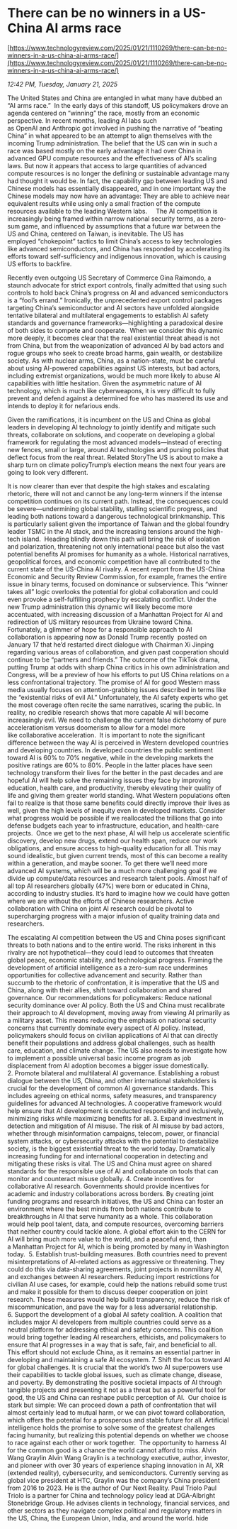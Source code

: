 # There can be no winners in a US-China AI arms race

[https://www.technologyreview.com/2025/01/21/1110269/there-can-be-no-winners-in-a-us-china-ai-arms-race/](https://www.technologyreview.com/2025/01/21/1110269/there-can-be-no-winners-in-a-us-china-ai-arms-race/)

*12:42 PM, Tuesday, January 21, 2025*

The United States and China are entangled in what many have dubbed an “AI arms race.”  In the early days of this standoff, US policymakers drove an agenda centered on “winning” the race, mostly from an economic perspective. In recent months, leading AI labs such as OpenAI and Anthropic got involved in pushing the narrative of “beating China” in what appeared to be an attempt to align themselves with the incoming Trump administration. The belief that the US can win in such a race was based mostly on the early advantage it had over China in advanced GPU compute resources and the effectiveness of AI’s scaling laws.  But now it appears that access to large quantities of advanced compute resources is no longer the defining or sustainable advantage many had thought it would be. In fact, the capability gap between leading US and Chinese models has essentially disappeared, and in one important way the Chinese models may now have an advantage: They are able to achieve near equivalent results while using only a small fraction of the compute resources available to the leading Western labs.     The AI competition is increasingly being framed within narrow national security terms, as a zero-sum game, and influenced by assumptions that a future war between the US and China, centered on Taiwan, is inevitable. The US has employed “chokepoint” tactics to limit China’s access to key technologies like advanced semiconductors, and China has responded by accelerating its efforts toward self-sufficiency and indigenous innovation, which is causing US efforts to backfire.

Recently even outgoing US Secretary of Commerce Gina Raimondo, a staunch advocate for strict export controls, finally admitted that using such controls to hold back China’s progress on AI and advanced semiconductors is a “fool’s errand.” Ironically, the unprecedented export control packages targeting China’s semiconductor and AI sectors have unfolded alongside tentative bilateral and multilateral engagements to establish AI safety standards and governance frameworks—highlighting a paradoxical desire of both sides to compete and cooperate.  When we consider this dynamic more deeply, it becomes clear that the real existential threat ahead is not from China, but from the weaponization of advanced AI by bad actors and rogue groups who seek to create broad harms, gain wealth, or destabilize society. As with nuclear arms, China, as a nation-state, must be careful about using AI-powered capabilities against US interests, but bad actors, including extremist organizations, would be much more likely to abuse AI capabilities with little hesitation. Given the asymmetric nature of AI technology, which is much like cyberweapons, it is very difficult to fully prevent and defend against a determined foe who has mastered its use and intends to deploy it for nefarious ends.

Given the ramifications, it is incumbent on the US and China as global leaders in developing AI technology to jointly identify and mitigate such threats, collaborate on solutions, and cooperate on developing a global framework for regulating the most advanced models—instead of erecting new fences, small or large, around AI technologies and pursing policies that deflect focus from the real threat. Related StoryThe US is about to make a sharp turn on climate policyTrump’s election means the next four years are going to look very different.

It is now clearer than ever that despite the high stakes and escalating rhetoric, there will not and cannot be any long-term winners if the intense competition continues on its current path. Instead, the consequences could be severe—undermining global stability, stalling scientific progress, and leading both nations toward a dangerous technological brinkmanship. This is particularly salient given the importance of Taiwan and the global foundry leader TSMC in the AI stack, and the increasing tensions around the high-tech island.  Heading blindly down this path will bring the risk of isolation and polarization, threatening not only international peace but also the vast potential benefits AI promises for humanity as a whole. Historical narratives, geopolitical forces, and economic competition have all contributed to the current state of the US-China AI rivalry. A recent report from the US-China Economic and Security Review Commission, for example, frames the entire issue in binary terms, focused on dominance or subservience. This “winner takes all” logic overlooks the potential for global collaboration and could even provoke a self-fulfilling prophecy by escalating conflict. Under the new Trump administration this dynamic will likely become more accentuated, with increasing discussion of a Manhattan Project for AI and redirection of US military resources from Ukraine toward China.   Fortunately, a glimmer of hope for a responsible approach to AI collaboration is appearing now as Donald Trump recently  posted on January 17 that he’d restarted direct dialogue with Chairman Xi Jinping regarding various areas of collaboration, and given past cooperation should continue to be “partners and friends.” The outcome of the TikTok drama, putting Trump at odds with sharp China critics in his own administration and Congress, will be a preview of how his efforts to put US China relations on a less confrontational trajectory. The promise of AI for good Western mass media usually focuses on attention-grabbing issues described in terms like the “existential risks of evil AI.” Unfortunately, the AI safety experts who get the most coverage often recite the same narratives, scaring the public. In reality, no credible research shows that more capable AI will become increasingly evil. We need to challenge the current false dichotomy of pure accelerationism versus doomerism to allow for a model more like collaborative acceleration.  It is important to note the significant difference between the way AI is perceived in Western developed countries and developing countries. In developed countries the public sentiment toward AI is 60% to 70% negative, while in the developing markets the positive ratings are 60% to 80%. People in the latter places have seen technology transform their lives for the better in the past decades and are hopeful AI will help solve the remaining issues they face by improving education, health care, and productivity, thereby elevating their quality of life and giving them greater world standing. What Western populations often fail to realize is that those same benefits could directly improve their lives as well, given the high levels of inequity even in developed markets. Consider what progress would be possible if we reallocated the trillions that go into defense budgets each year to infrastructure, education, and health-care projects.  Once we get to the next phase, AI will help us accelerate scientific discovery, develop new drugs, extend our health span, reduce our work obligations, and ensure access to high-quality education for all. This may sound idealistic, but given current trends, most of this can become a reality within a generation, and maybe sooner. To get there we’ll need more advanced AI systems, which will be a much more challenging goal if we divide up compute/data resources and research talent pools. Almost half of all top AI researchers globally (47%) were born or educated in China, according to industry studies. It’s hard to imagine how we could have gotten where we are without the efforts of Chinese researchers. Active collaboration with China on joint AI research could be pivotal to supercharging progress with a major infusion of quality training data and researchers.

The escalating AI competition between the US and China poses significant threats to both nations and to the entire world. The risks inherent in this rivalry are not hypothetical—they could lead to outcomes that threaten global peace, economic stability, and technological progress. Framing the development of artificial intelligence as a zero-sum race undermines opportunities for collective advancement and security. Rather than succumb to the rhetoric of confrontation, it is imperative that the US and China, along with their allies, shift toward collaboration and shared governance. Our recommendations for policymakers:  Reduce national security dominance over AI policy. Both the US and China must recalibrate their approach to AI development, moving away from viewing AI primarily as a military asset. This means reducing the emphasis on national security concerns that currently dominate every aspect of AI policy. Instead, policymakers should focus on civilian applications of AI that can directly benefit their populations and address global challenges, such as health care, education, and climate change. The US also needs to investigate how to implement a possible universal basic income program as job displacement from AI adoption becomes a bigger issue domestically.     2. Promote bilateral and multilateral AI governance. Establishing a robust dialogue between the US, China, and other international stakeholders is crucial for the development of common AI governance standards. This includes agreeing on ethical norms, safety measures, and transparency guidelines for advanced AI technologies. A cooperative framework would help ensure that AI development is conducted responsibly and inclusively, minimizing risks while maximizing benefits for all.   3. Expand investment in detection and mitigation of AI misuse. The risk of AI misuse by bad actors, whether through misinformation campaigns, telecom, power, or financial system attacks, or cybersecurity attacks with the potential to destabilize society, is the biggest existential threat to the world today. Dramatically increasing funding for and international cooperation in detecting and mitigating these risks is vital. The US and China must agree on shared standards for the responsible use of AI and collaborate on tools that can monitor and counteract misuse globally.   4. Create incentives for collaborative AI research. Governments should provide incentives for academic and industry collaborations across borders. By creating joint funding programs and research initiatives, the US and China can foster an environment where the best minds from both nations contribute to breakthroughs in AI that serve humanity as a whole. This collaboration would help pool talent, data, and compute resources, overcoming barriers that neither country could tackle alone. A global effort akin to the CERN for AI will bring much more value to the world, and a peaceful end, than a Manhattan Project for AI, which is being promoted by many in Washington today.    5. Establish trust-building measures. Both countries need to prevent misinterpretations of AI-related actions as aggressive or threatening. They could do this via data-sharing agreements, joint projects in nonmilitary AI, and exchanges between AI researchers. Reducing import restrictions for civilian AI use cases, for example, could help the nations rebuild some trust and make it possible for them to discuss deeper cooperation on joint research. These measures would help build transparency, reduce the risk of miscommunication, and pave the way for a less adversarial relationship.   6. Support the development of a global AI safety coalition. A coalition that includes major AI developers from multiple countries could serve as a neutral platform for addressing ethical and safety concerns. This coalition would bring together leading AI researchers, ethicists, and policymakers to ensure that AI progresses in a way that is safe, fair, and beneficial to all. This effort should not exclude China, as it remains an essential partner in developing and maintaining a safe AI ecosystem.   7. Shift the focus toward AI for global challenges. It is crucial that the world’s two AI superpowers use their capabilities to tackle global issues, such as climate change, disease, and poverty. By demonstrating the positive societal impacts of AI through tangible projects and presenting it not as a threat but as a powerful tool for good, the US and China can reshape public perception of AI.   Our choice is stark but simple: We can proceed down a path of confrontation that will almost certainly lead to mutual harm, or we can pivot toward collaboration, which offers the potential for a prosperous and stable future for all. Artificial intelligence holds the promise to solve some of the greatest challenges facing humanity, but realizing this potential depends on whether we choose to race against each other or work together.  The opportunity to harness AI for the common good is a chance the world cannot afford to miss.  Alvin Wang Graylin Alvin Wang Graylin is a technology executive, author, investor, and pioneer with over 30 years of experience shaping innovation in AI, XR (extended reality), cybersecurity, and semiconductors. Currently serving as global vice president at HTC, Graylin was the company’s China president from 2016 to 2023. He is the author of Our Next Reality. Paul Triolo Paul Triolo is a partner for China and technology policy lead at DGA-Albright Stonebridge Group. He advises clients in technology, financial services, and other sectors as they navigate complex political and regulatory matters in the US, China, the European Union, India, and around the world. hide

